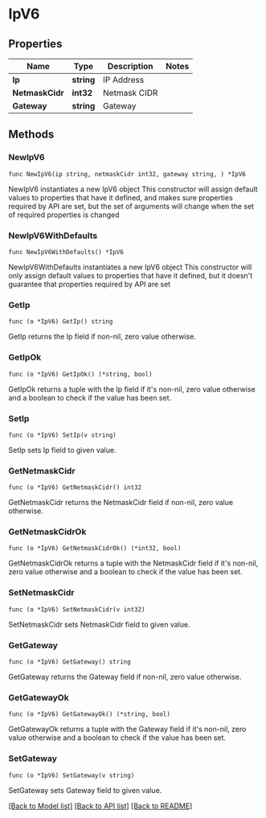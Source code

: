 # IpV6

## Properties

Name | Type | Description | Notes
------------ | ------------- | ------------- | -------------
**Ip** | **string** | IP Address | 
**NetmaskCidr** | **int32** | Netmask CIDR | 
**Gateway** | **string** | Gateway | 

## Methods

### NewIpV6

`func NewIpV6(ip string, netmaskCidr int32, gateway string, ) *IpV6`

NewIpV6 instantiates a new IpV6 object
This constructor will assign default values to properties that have it defined,
and makes sure properties required by API are set, but the set of arguments
will change when the set of required properties is changed

### NewIpV6WithDefaults

`func NewIpV6WithDefaults() *IpV6`

NewIpV6WithDefaults instantiates a new IpV6 object
This constructor will only assign default values to properties that have it defined,
but it doesn't guarantee that properties required by API are set

### GetIp

`func (o *IpV6) GetIp() string`

GetIp returns the Ip field if non-nil, zero value otherwise.

### GetIpOk

`func (o *IpV6) GetIpOk() (*string, bool)`

GetIpOk returns a tuple with the Ip field if it's non-nil, zero value otherwise
and a boolean to check if the value has been set.

### SetIp

`func (o *IpV6) SetIp(v string)`

SetIp sets Ip field to given value.


### GetNetmaskCidr

`func (o *IpV6) GetNetmaskCidr() int32`

GetNetmaskCidr returns the NetmaskCidr field if non-nil, zero value otherwise.

### GetNetmaskCidrOk

`func (o *IpV6) GetNetmaskCidrOk() (*int32, bool)`

GetNetmaskCidrOk returns a tuple with the NetmaskCidr field if it's non-nil, zero value otherwise
and a boolean to check if the value has been set.

### SetNetmaskCidr

`func (o *IpV6) SetNetmaskCidr(v int32)`

SetNetmaskCidr sets NetmaskCidr field to given value.


### GetGateway

`func (o *IpV6) GetGateway() string`

GetGateway returns the Gateway field if non-nil, zero value otherwise.

### GetGatewayOk

`func (o *IpV6) GetGatewayOk() (*string, bool)`

GetGatewayOk returns a tuple with the Gateway field if it's non-nil, zero value otherwise
and a boolean to check if the value has been set.

### SetGateway

`func (o *IpV6) SetGateway(v string)`

SetGateway sets Gateway field to given value.



[[Back to Model list]](../README.md#documentation-for-models) [[Back to API list]](../README.md#documentation-for-api-endpoints) [[Back to README]](../README.md)


